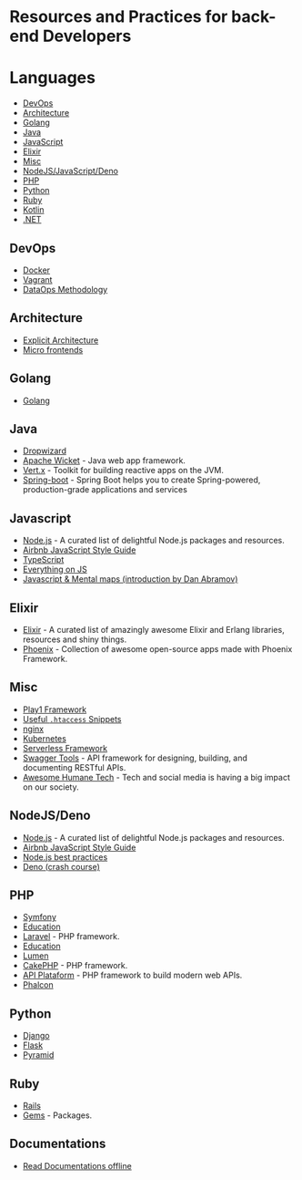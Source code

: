 # Resources and Practices for back-end Developers

# Languages

- [DevOps](#devops)
- [Architecture](#architecture)
- [Golang](#golang)
- [Java](#java)
- [JavaScript](#javascript)
- [Elixir](#elixir)
- [Misc](#misc)   
- [NodeJS/JavaScript/Deno](#nodejsdeno)
- [PHP](#php)   
- [Python](#python)
- [Ruby](#ruby)
- [Kotlin](#Kotlin)
- [.NET](#.NET)

## DevOps
- [Docker](https://github.com/veggiemonk/awesome-docker)
- [Vagrant](https://github.com/iJackUA/awesome-vagrant)
- [DataOps Methodology](https://cognitiveclass.ai/courses/data-ops-methodology)

## Architecture
- [Explicit Architecture](https://herbertograca.com/2017/07/03/the-software-architecture-chronicles/)
- [Micro frontends](https://martinfowler.com/articles/micro-frontends.html)

## Golang
- [Golang](https://github.com/avelino/awesome-go)

## Java
- [Dropwizard](https://github.com/stve/awesome-dropwizard)
- [Apache Wicket](https://github.com/PhantomYdn/awesome-wicket) - Java web app framework.
- [Vert.x](https://github.com/vert-x3/vertx-awesome) - Toolkit for building reactive apps on the JVM.
- [Spring-boot](https://docs.spring.io/spring-boot/docs/current-SNAPSHOT/reference/html/) - Spring Boot helps you to create Spring-powered, production-grade applications and services

## Javascript
- [Node.js](https://github.com/sindresorhus/awesome-nodejs) - A curated list of delightful Node.js packages and resources.
- [Airbnb JavaScript Style Guide](https://snowdream.github.io/javascript-style-guide/javascript-style-guide/br/index.html)
- [TypeScript](https://www.typescriptlang.org/docs/handbook/typescript-in-5-minutes.html)
- [Everything on JS](https://javascript.info/)
- [Javascript & Mental maps (introduction by Dan Abramov)](https://justjavascript.com/)

## Elixir
- [Elixir](https://github.com/h4cc/awesome-elixir) - A curated list of amazingly awesome Elixir and Erlang libraries, resources and shiny things.
- [Phoenix](https://github.com/droptheplot/awesome-phoenix) - Collection of awesome open-source apps made with Phoenix Framework.

## Misc
- [Play1 Framework](https://github.com/PerfectCarl/awesome-play1)
- [Useful `.htaccess` Snippets](https://github.com/phanan/htaccess)
- [nginx](https://github.com/fcambus/nginx-resources)
- [Kubernetes](https://github.com/ramitsurana/awesome-kubernetes)
- [Serverless Framework](https://github.com/JustServerless/awesome-serverless)
- [Swagger Tools](https://github.com/swagger-api) - API framework for designing, building, and documenting RESTful APIs.
- [Awesome Humane Tech](https://github.com/engagingspaces/awesome-humane-tech) - Tech and social media is having a big impact on our society.

## NodeJS/Deno
- [Node.js](https://github.com/sindresorhus/awesome-nodejs) - A curated list of delightful Node.js packages and resources.
- [Airbnb JavaScript Style Guide](https://snowdream.github.io/javascript-style-guide/javascript-style-guide/br/index.html)
- [Node.js best practices](https://github.com/goldbergyoni/nodebestpractices)
- [Deno (crash course)](https://denobeginner.com/)

## PHP
- [Symfony](https://github.com/sitepoint/awesome-symfony)
- [Education](https://github.com/pehapkari/awesome-symfony-education)
- [Laravel](https://github.com/chiraggude/awesome-laravel) - PHP framework.
- [Education](https://github.com/fukuball/Awesome-Laravel-Education/blob/master/langs/en_US.md)
- [Lumen](https://github.com/unicodeveloper/awesome-lumen)
- [CakePHP](https://github.com/friendsofcake/awesome-cakephp) - PHP framework.
- [API Plataform](https://github.com/api-platform/api-platform) - PHP framework to build modern web APIs.
- [Phalcon](https://github.com/phalcon/awesome-phalcon)

## Python
- [Django](https://github.com/wsvincent/awesome-django)
- [Flask](https://github.com/humiaozuzu/awesome-flask)
- [Pyramid](https://github.com/uralbash/awesome-pyramid) 

## Ruby
- [Rails](https://github.com/ekremkaraca/awesome-rails)
- [Gems](https://github.com/hothero/awesome-rails-gem) - Packages.

## Documentations
- [Read Documentations offline](https://devdocs.io/)

